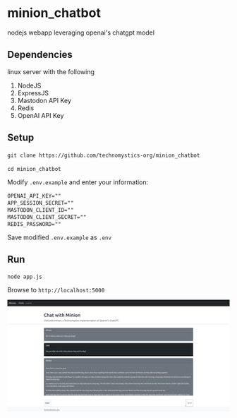 # minion_chatbot
nodejs webapp leveraging openai's chatgpt model

## Dependencies
linux server with the following

1. NodeJS
2. ExpressJS
3. Mastodon API Key
4. Redis
5. OpenAI API Key


## Setup

`git clone https://github.com/technomystics-org/minion_chatbot`

`cd minion_chatbot`

Modify `.env.example` and enter your information:

```
OPENAI_API_KEY=""
APP_SESSION_SECRET=""
MASTODON_CLIENT_ID=""
MASTODON_CLIENT_SECRET=""
REDIS_PASSWORD=""
```

Save modified `.env.example` as `.env`

## Run

`node app.js`

Browse to `http://localhost:5000`


![screenshot](https://github.com/TechnoMystics-org/minion_chatbot/raw/main/docs/images/scrot03-29-2023.png)
